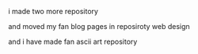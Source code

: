 i made two more repository

and moved my fan blog pages in reposiroty web design

and i have made fan ascii art repository


